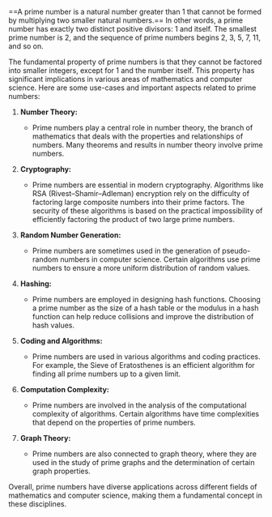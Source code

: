 ==A prime number is a natural number greater than 1 that cannot be formed by multiplying two smaller natural numbers.== In other words, a prime number has exactly two distinct positive divisors: 1 and itself. The smallest prime number is 2, and the sequence of prime numbers begins 2, 3, 5, 7, 11, and so on.

The fundamental property of prime numbers is that they cannot be factored into smaller integers, except for 1 and the number itself. This property has significant implications in various areas of mathematics and computer science. Here are some use-cases and important aspects related to prime numbers:

1. **Number Theory:**
   - Prime numbers play a central role in number theory, the branch of mathematics that deals with the properties and relationships of numbers. Many theorems and results in number theory involve prime numbers.

2. **Cryptography:**
   - Prime numbers are essential in modern cryptography. Algorithms like RSA (Rivest–Shamir–Adleman) encryption rely on the difficulty of factoring large composite numbers into their prime factors. The security of these algorithms is based on the practical impossibility of efficiently factoring the product of two large prime numbers.

3. **Random Number Generation:**
   - Prime numbers are sometimes used in the generation of pseudo-random numbers in computer science. Certain algorithms use prime numbers to ensure a more uniform distribution of random values.

4. **Hashing:**
   - Prime numbers are employed in designing hash functions. Choosing a prime number as the size of a hash table or the modulus in a hash function can help reduce collisions and improve the distribution of hash values.

5. **Coding and Algorithms:**
   - Prime numbers are used in various algorithms and coding practices. For example, the Sieve of Eratosthenes is an efficient algorithm for finding all prime numbers up to a given limit.

6. **Computation Complexity:**
   - Prime numbers are involved in the analysis of the computational complexity of algorithms. Certain algorithms have time complexities that depend on the properties of prime numbers.

7. **Graph Theory:**
   - Prime numbers are also connected to graph theory, where they are used in the study of prime graphs and the determination of certain graph properties.

Overall, prime numbers have diverse applications across different fields of mathematics and computer science, making them a fundamental concept in these disciplines.
